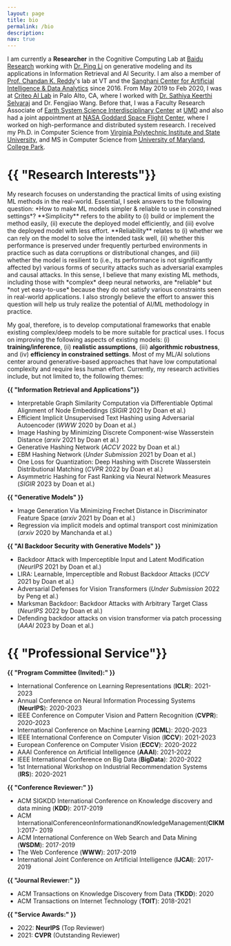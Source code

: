 ```yaml
---
layout: page
title: bio
permalink: /bio
description:
nav: true
---
```


I am currently a **Researcher** in the Cognitive Computing Lab at [Baidu Research](http://research.baidu.com/) working with [Dr. Ping Li](http://research.baidu.com/People/index-view?id=111) on generative modeling and its applications in Information Retrieval and AI Security. I am also a member of [Prof. Chandan K. Reddy](https://people.cs.vt.edu/reddy)'s lab at VT and the [Sanghani Center for Artificial Intelligence & Data Analytics](https://sanghani.cs.vt.edu/) since 2016. From May 2019 to Feb 2020, I was at [Criteo AI Lab](https://ailab.criteo.com/) in Palo Alto, CA, where I worked with [Dr. Sathiya Keerthi Selvaraj](http://www.keerthis.com/) and Dr. Fengjiao Wang. Before that, I was a Faculty Research Associate of [Earth System Science Interdisciplinary Center](http://essic.umd.edu/) at [UMD](https://www.umd.edu/) and also had a joint appointment at [NASA Goddard Space Flight Center](https://www.nasa.gov/goddard), where I worked on high-performance and distributed system research. I received my Ph.D. in Computer Science from [Virginia Polytechnic Institute and State University](cs.vt.edu), and MS in Computer Science from [University of Maryland, College Park](cs.umd.edu).

<h1 class="post-title">{{ "Research Interests"}}</h1><a name="research_interests"></a>
My research focuses on understanding the practical limits of using existing ML methods in the real-world. Essential, I seek answers to the following question: *How to make ML models simpler & reliable to use in constrained settings*? **Simplicity** refers to the ability to (i) build or implement the method easily, (ii) execute the deployed model efficiently, and (iii) evolve the deployed model with less effort. **Reliability** relates to (i) whether we can rely on the model to solve the intended task well, (ii) whether this performance is preserved under frequently perturbed environments in practice such as data corruptions or distributional changes, and (iii) whether the model is resilient to (i.e., its performance is not significantly affected by) various forms of security attacks such as adversarial examples and causal attacks. In this sense, I believe that many existing ML methods, including those with *complex* deep neural networks, are *reliable* but *not yet easy-to-use* because they do not satisfy various constraints seen in real-world applications. I also strongly believe the effort to answer this question will help us truly realize the potential of AI/ML methodology in practice.  

My goal, therefore, is to develop computational frameworks that enable existing complex/deep models to be more suitable for practical uses. I focus on improving the following aspects of existing models: (i) **training/inference**, (ii) **realistic assumptions**, (iii) **algorithmic robustness**, and (iv) **efficiency in constrained settings**. Most of my ML/AI solutions center around generative-based approaches that have low computational complexity and require less human effort. Currently, my research activities include, but not limited to, the following themes:

<b>{{ "Information Retrieval and Applications"}}</b>

* Interpretable Graph Similarity Computation via Differentiable Optimal Alignment of Node Embeddings (*SIGIR* 2021 by Doan et al.)
* Efficient Implicit Unsupervised Text Hashing using Adversarial Autoencoder (*WWW* 2020 by Doan et al.)
* Image Hashing by Minimizing Discrete Component-wise Wasserstein Distance (*arxiv* 2021 by Doan et al.)
* Generative Hashing Network (*ACCV* 2022 by Doan et al.)
* EBM Hashing Network (*Under Submission* 2021 by Doan et al.)
* One Loss for Quantization: Deep Hashing with Discrete Wasserstein Distributional Matching  (*CVPR* 2022 by Doan et al.)
* Asymmetric Hashing for Fast Ranking via Neural Network Measures  (*SIGIR* 2023 by Doan et al.)

<b>{{ "Generative Models" }}</b>

* Image Generation Via Minimizing Frechet Distance in Discriminator Feature Space (*arxiv* 2021 by Doan et al.)
* Regression via implicit models and optimal transport cost minimization (*arxiv* 2020 by Manchanda et al.)

<b>{{ "AI Backdoor Security with Generative Models" }}</b>

* Backdoor Attack with Imperceptible Input and Latent Modification (*NeurIPS* 2021 by Doan et al.)
* LIRA: Learnable, Imperceptible and Robust Backdoor Attacks (*ICCV* 2021 by Doan et al.)
* Adversarial Defenses for Vision Transformers   (*Under Submission* 2022 by Peng et al.)
* Marksman Backdoor: Backdoor Attacks with Arbitrary Target Class (*NeurIPS* 2022 by Doan et al.)
* Defending backdoor attacks on vision transformer via patch processing  (*AAAI* 2023 by Doan et al.)

<h1 class="post-title">{{ "Professional Service"}}</h1><a name="services"></a>

<b>{{ "Program Committee (Invited):" }}</b>

* International Conference on Learning Representations (**ICLR**): 2021-2023
* Annual Conference on Neural Information Processing Systems (**NeurIPS**): 2020-2023
* IEEE Conference on Computer Vision and Pattern Recognition (**CVPR**): 2020-2023
* International Conference on Machine Learning (**ICML**): 2020-2023
* IEEE International Conference on Computer Vision (**ICCV**): 2021-2023
* European Conference on Computer Vision (**ECCV**): 2020-2022
* AAAI Conference on Artificial Intelligence (**AAAI**): 2021-2022
* IEEE International Conference on Big Data (**BigData**): 2020-2022
* 1st International Workshop on Industrial Recommendation Systems (**IRS**): 2020-2021

<b>{{ "Conference Reviewer:" }}</b>

* ACM SIGKDD International Conference on Knowledge discovery and data mining (**KDD**): 2017-2019
* ACM InternationalConferenceonInformationandKnowledgeManagement(**CIKM**):2017- 2019
* ACM International Conference on Web Search and Data Mining (**WSDM**): 2017-2019
* The Web Conference (**WWW**): 2017-2019
* International Joint Conference on Artificial Intelligence (**IJCAI**): 2017-2019

<b>{{ "Journal Reviewer:" }}</b>

* ACM Transactions on Knowledge Discovery from Data (**TKDD**): 2020
* ACM Transactions on Internet Technology (**TOIT**): 2018-2021

<b>{{ "Service Awards:" }}</b>
* 2022: **NeurIPS** (Top Reviewer)
* 2021: **CVPR** (Outstanding Reviewer)
